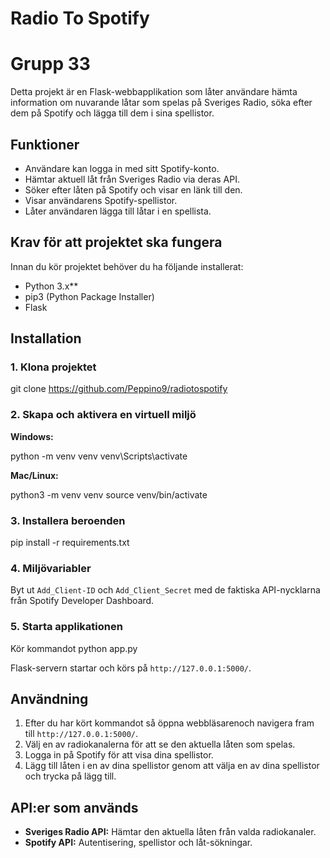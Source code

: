 # Radio To Spotify
# Grupp 33

Detta projekt är en Flask-webbapplikation som låter användare hämta information om nuvarande låtar som spelas på Sveriges Radio, söka efter dem på Spotify och lägga till dem i sina spellistor.


## Funktioner

- Användare kan logga in med sitt Spotify-konto.
- Hämtar aktuell låt från Sveriges Radio via deras API.
- Söker efter låten på Spotify och visar en länk till den.
- Visar användarens Spotify-spellistor.
- Låter användaren lägga till låtar i en spellista.

## Krav för att projektet ska fungera

Innan du kör projektet behöver du ha följande installerat:

- Python 3.x**  
- pip3 (Python Package Installer)    
- Flask

## Installation

### 1. Klona projektet


git clone https://github.com/Peppino9/radiotospotify


### 2. Skapa och aktivera en virtuell miljö 

**Windows:**

python -m venv venv
venv\Scripts\activate

**Mac/Linux:**

python3 -m venv venv
source venv/bin/activate


### 3. Installera beroenden

pip install -r requirements.txt



### 4. Miljövariabler

Byt ut `Add_Client-ID` och `Add_Client_Secret` med de faktiska API-nycklarna från Spotify Developer Dashboard.

### 5. Starta applikationen

Kör kommandot python app.py

Flask-servern startar och körs på `http://127.0.0.1:5000/`.

## Användning

1. Efter du har kört kommandot så öppna webbläsarenoch navigera fram till `http://127.0.0.1:5000/`.
2. Välj en av radiokanalerna för att se den aktuella låten som spelas.  
3. Logga in på Spotify för att visa dina spellistor.  
4. Lägg till låten i en av dina spellistor genom att välja en av dina spellistor och trycka på lägg till.

## API:er som används

- **Sveriges Radio API:** Hämtar den aktuella låten från valda radiokanaler.
- **Spotify API:** Autentisering, spellistor och låt-sökningar.

